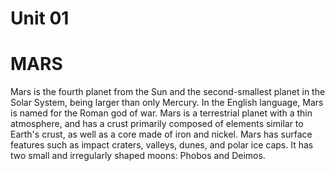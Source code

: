 # Unit 01
# MARS
Mars is the fourth planet from the Sun and the second-smallest planet in the Solar System, being larger than only Mercury. In the English language, Mars is named for the Roman god of war. Mars is a terrestrial planet with a thin atmosphere, and has a crust primarily composed of elements similar to Earth's crust, as well as a core made of iron and nickel. Mars has surface features such as impact craters, valleys, dunes, and polar ice caps. It has two small and irregularly shaped moons: Phobos and Deimos.